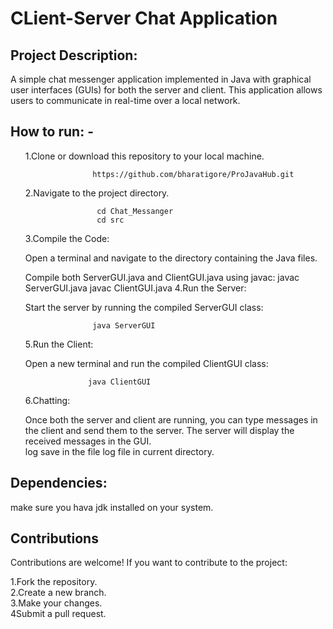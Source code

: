 
<h1>CLient-Server Chat Application</h1>
<h2>Project Description:</h2>
A simple chat messenger application implemented in Java with graphical user interfaces (GUIs) for both the server and client. This application allows users to communicate in real-time over a local network.

<h2>How to run: -</h2><ul>
1.Clone or download this repository to your local machine.<br>

                   https://github.com/bharatigore/ProJavaHub.git
 
2.Navigate to the project directory.<br>

                    cd Chat_Messanger
                    cd src
3.Compile the Code:

Open a terminal and navigate to the directory containing the Java files.

Compile both ServerGUI.java and ClientGUI.java using javac:
                    javac ServerGUI.java
                    javac ClientGUI.java
4.Run the Server:

Start the server by running the compiled ServerGUI class:

                   java ServerGUI
5.Run the Client:

Open a new terminal and run the compiled ClientGUI class:

                  java ClientGUI
 6.Chatting:

Once both the server and client are running, you can type messages in the client and send them to the server.
The server will display the received messages in the GUI.  
log save in the file log file in current directory.
</ul>
<h2>Dependencies:</h2>
make sure you hava jdk installed on your system.
<h2>Contributions</h2>
Contributions are welcome! If you want to contribute to the project:

1.Fork the repository.<br>
2.Create a new branch.<br>
3.Make your changes.<br>
4Submit a pull request.<br>
